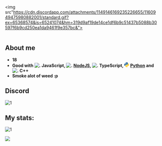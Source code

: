 
<img src"https://cdn.discordapp.com/attachments/1149146169235226655/1160949475980882001/standard.gif?ex=65368574&is=65241074&hm=319d9af19de14ce1df6b9c51437b5088b30597f6b9cd250ea1da9461f9e357bc&">
<br/>
<br/>

## About me
- **18**
- **Good with <img src="https://cdn.discordapp.com/emojis/620827756653051914.png" alt="." width="16" height="16"/> JavaScript, <img src="https://cdn.discordapp.com/emojis/932559343600156674.png?size=20" alt="." width="16" height="16"/> [NodeJS](https://nodejs.org/), <img src="https://www.typescriptlang.org/favicon-32x32.png" alt="." width="16" height="16"/> TypeScript, <img src="https://raw.githubusercontent.com/brand-icons/brands/66a515d0afc1bdf9cd308a9ae8d85e1bd23a4d97/icons/color/python.svg" alt="." width="16" height="16"/> [Python](https://www.python.org/) and <img src="https://cdn.discordapp.com/emojis/952439888337313802.png" alt="." width="16" height="16"/> C++**
- **Smoke alot of weed :p**

## Discord

![1](https://discord.c99.nl/widget/theme-4/1149138392056078368.png)

## My stats:
![1](https://komarev.com/ghpvc/?username=your-github-pcrcent&color=red)
<br/>
<p align="left">
  <a href="/">
  <img width="49.5%" src="https://github-readme-stats.vercel.app/api?username=percentt&show_icons=true&hide=contribs,prs&cache_seconds=86400&theme=neon" />
  </a>
</p>
<br>
